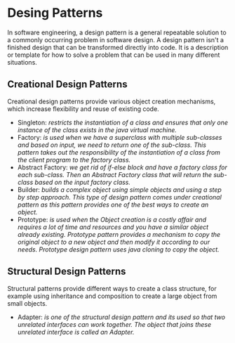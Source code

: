 # Desing Patterns
In software engineering, a design pattern is a general repeatable solution to a commonly occurring problem in software design. A design pattern isn't a finished design that can be transformed directly into code. It is a description or template for how to solve a problem that can be used in many different situations.

## Creational Design Patterns 
Creational design patterns provide various object creation mechanisms, which increase flexibility and reuse of existing code.

* Singleton: *restricts the instantiation of a class and ensures that only one instance of the class exists in the java virtual machine.*
* Factory: *is used when we have a superclass with multiple sub-classes and based on input, we need to return one of the sub-class. This pattern takes out the responsibility of the instantiation of a class from the client program to the factory class.*
* Abstract Factory: *we get rid of if-else block and have a factory class for each sub-class. Then an Abstract Factory class that will return the sub-class based on the input factory class.*
* Builder: *builds a complex object using simple objects and using a step by step approach. This type of design pattern comes under creational pattern as this pattern provides one of the best ways to create an object.*
* Prototype: *is used when the Object creation is a costly affair and requires a lot of time and resources and you have a similar object already existing. Prototype pattern provides a mechanism to copy the original object to a new object and then modify it according to our needs. Prototype design pattern uses java cloning to copy the object.*

## Structural Design Patterns
Structural patterns provide different ways to create a class structure, for example using inheritance and composition to create a large object from small objects.

* Adapter: *is one of the structural design pattern and its used so that two unrelated interfaces can work together. The object that joins these unrelated interface is called an Adapter.*